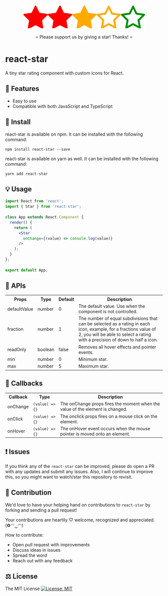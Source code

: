 <p align="center">
  <img src="https://raw.githubusercontent.com/Bunlong/react-star/main/react-star.png" alt="react-star" />
</p>

<p align="center">
  ⭐️ Please support us by giving a star! Thanks! ⭐️
</p>

# react-star

A tiny star rating component with custom icons for React.

<!-- ### 💻 Live [Demo](https://codesandbox.io/s/react-screen-capture-i9f4d) -->

## 🎁 Features

* Easy to use
* Compatible with both JavaScript and TypeScript

## 🔧 Install

react-star is available on npm. It can be installed with the following command:

```
npm install react-star --save
```

react-star is available on yarn as well. It can be installed with the following command:

```
yarn add react-star
```

## 💡 Usage

```jsx
import React from 'react';
import { Star } from 'react-star';

class App extends React.Component {
  render() {
    return (
      <Star
        onChange={(value) => console.log(value)}
      />
    );
  }
};

export default App;
```

## 📖 APIs

<table>
  <tr>
    <th>Props</th>
    <th>Type</th>
    <th>Default</th>
    <th>Description</th>
  </tr>
  <tr>
    <td>defaultValue</td>
    <td>number</td>
    <td>0</td>
    <td>The default value. Use when the component is not controlled.</td>
  </tr>
  <tr>
    <td>fraction</td>
    <td>number</td>
    <td>1</td>
    <td>The number of equal subdivisions that can be selected as a rating in each icon, example, for a fractions value of 2, you will be able to select a rating with a precision of down to half a icon.</td>
  </tr>
  <tr>
    <td>readOnly</td>
    <td>boolean</td>
    <td>false</td>
    <td>Removes all hover effects and pointer events.</td>
  </tr>
  <tr>
    <td>min</td>
    <td>number</td>
    <td>0</td>
    <td>Minimum star.</td>
  </tr>
  <tr>
    <td>max</td>
    <td>number</td>
    <td>5</td>
    <td>Maximum star.</td>
  </tr>
</table>

## 🔰 Callbacks

<table>
  <tr>
    <th>Callback</th>
    <th>Type</th>
    <th>Description</th>
  </tr>
  <tr>
    <td>onChange</td>
    <td><code>(value) => {}</code></td>
    <td>The onChange props fires the moment when the value of the element is changed.</td>
  </tr>
  <tr>
    <td>onClick</td>
    <td><code>(value) => {}</code></td>
    <td>The onclick props fires on a mouse click on the element.</td>
  </tr>
   <tr>
    <td>onHover</td>
    <td><code>(value) => {}</code></td>
    <td>The onHover event occurs when the mouse pointer is moved onto an element.</td>
  </tr>
</table>

## ❗ Issues

If you think any of the `react-star` can be improved, please do open a PR with any updates and submit any issues. Also, I will continue to improve this, so you might want to watch/star this repository to revisit.

## 🌟 Contribution

We'd love to have your helping hand on contributions to `react-star` by forking and sending a pull request!

Your contributions are heartily ♡ welcome, recognized and appreciated. (✿◠‿◠)

How to contribute:

- Open pull request with improvements
- Discuss ideas in issues
- Spread the word
- Reach out with any feedback

## ⚖️ License

The MIT License [![License: MIT](https://img.shields.io/badge/License-MIT-yellow.svg)](https://opensource.org/licenses/MIT)

<!-- 

import React, { CSSProperties } from 'react';

const background = {
  borderRadius: '50%',
  border: '5px double white',
  display: 'inline-block',
  height: 30,
  width: 30,
} as CSSProperties;

const styles = {
  empty: {
    ...background,
    backgroundColor: '#ccc',
  } as CSSProperties,
  full: {
    ...background,
    backgroundColor: 'black',
  } as CSSProperties,
  placeholder: {
    ...background,
    backgroundColor: 'red',
  } as CSSProperties,
};

-->
